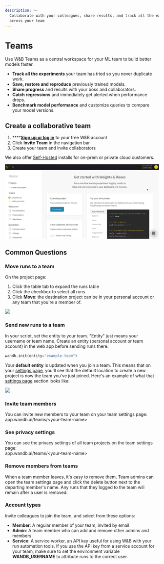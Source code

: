 ```yaml
---
description: >-
  Collaborate with your colleagues, share results, and track all the experiments
  across your team
---
```


# Teams

Use W&B Teams as a central workspace for your ML team to build better models faster.

* **Track all the experiments** your team has tried so you never duplicate work.
* **Save, restore and reproduce** previously trained models.
* **Share progress** and results with your boss and collaborators.
* **Catch regressions** and immediately get alerted when performance drops.
* **Benchmark model performance** and customize queries to compare your model versions.

## Create a collaborative team

1. \*\*\*\*[**Sign up or log in**](https://app.wandb.ai/login?signup=true) to your free W&B account
2. Click **Invite Team** in the navigation bar
3. Create your team and invite collaborators

We also offer [Self-Hosted](../../../guides/self-hosted/) installs for on-prem or private cloud customers.

![](../../../.gitbook/assets/wandb-demo-create-a-team.gif)

## Common Questions

### Move runs to a team

On the project page:

1. Click the table tab to expand the runs table
2. Click the checkbox to select all runs
3. Click **Move**: the destination project can be in your personal account or any team that you're a member of.

![](../../../.gitbook/assets/demo-move-runs.gif)

### Send new runs to a team

In your script, set the entity to your team. "Entity" just means your username or team name. Create an entity \(personal account or team account\) in the web app before sending runs there.

```python
wandb.init(entity="example-team")
```

Your **default entity** is updated when you join a team. This means that on your [settings page](https://app.wandb.ai/settings), you'll see that the default location to create a new project is now the team you've just joined. Here's an example of what that [settings page](https://app.wandb.ai/settings) section looks like:

![](../../../.gitbook/assets/screen-shot-2020-08-17-at-12.48.57-am.png)

### Invite team members

You can invite new members to your team on your team settings page:  
app.wandb.ai/teams/&lt;your-team-name&gt;

### See privacy settings

You can see the privacy settings of all team projects on the team settings page:  
app.wandb.ai/teams/&lt;your-team-name&gt;

### Remove members from teams

When a team member leaves, it's easy to remove them. Team admins can open the team settings page and click the delete button next to the departing member's name. Any runs that they logged to the team will remain after a user is removed.

### Account types

Invite colleagues to join the team, and select from these options:

* **Member**: A regular member of your team, invited by email
* **Admin**: A team member who can add and remove other admins and members
* **Service**: A service worker, an API key useful for using W&B with your run automation tools. If you use the API key from a service account for your team, make sure to set the environment variable **WANDB\_USERNAME** to attribute runs to the correct user.

